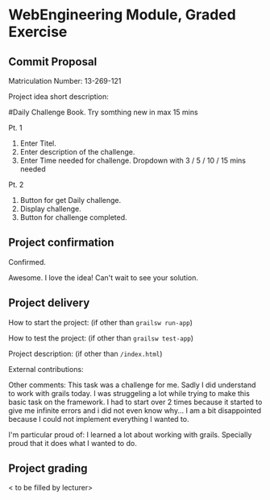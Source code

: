 # WebEngineering Module, Graded Exercise

## Commit Proposal

Matriculation Number: 13-269-121

Project idea short description: 

#Daily Challenge Book.
Try somthing new in max 15 mins

Pt. 1
1. Enter Titel. 
2. Enter description of the challenge.
3. Enter Time needed for challenge.
   Dropdown with 3 / 5 / 10 / 15 mins needed

Pt. 2 
1. Button for get Daily challenge.
2. Display challenge.
3. Button for challenge completed.


## Project confirmation

Confirmed.

Awesome. I love the idea! Can't wait to see your solution.


## Project delivery <to be filled by student>

How to start the project: (if other than `grailsw run-app`)

How to test the project:  (if other than `grailsw test-app`)

Project description:      (if other than `/index.html`)

External contributions:

Other comments: This task was a challenge for me. Sadly I did understand to work with grails today. 
I was struggeling a lot while trying to make this basic task on the framework. I had to start over
2 times because it started to give me infinite errors and i did not even know why...
I am a bit disappointed because I could not implement everything I wanted to. 


I'm particular proud of:
I learned a lot about working with grails. 
Specially proud that it does what I wanted to do.

## Project grading 

< to be filled by lecturer>
